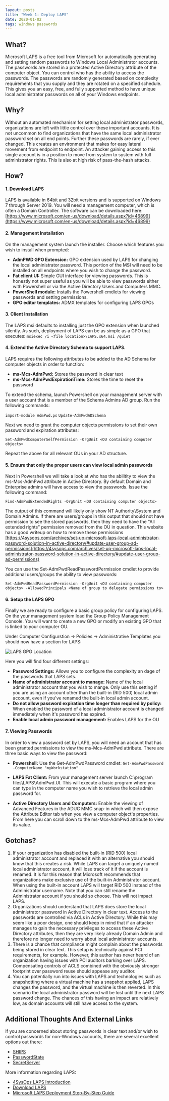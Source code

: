 ```yaml
---
layout: posts
title: "Week 1: Deploy LAPS"
date: 2020-01-02
tags: windows passwords
---
```


## What?

Microsoft LAPS is a free tool from Microsoft for automatically generating and setting random passwords
to Windows Local Administrator accounts. The passwords are stored in a protected Active Directory attribute
of the computer object. You can control who has the ability to access the passwords. The passwords are randomly generated based on complexity requirements that you supply and they are rotated on a specified schedule. 
This gives you an easy, free, and fully supported method to have unique local administrator passwords
on all of your Windows endpoints.

## Why?

Without an automated mechanism for setting local administrator passwords, organizations are left with little
control over these important accounts. It is not uncommon to find organizations that have the same local
administrator password set on all end points. Further these passwords are rarely, if ever changed. 
This creates an environment that makes for easy lateral movement from endpoint to endpoint. An attacker
gaining access to this single account is in a position to move from system to system with full administrator
rights. This is also at high risk of pass-the-hash attacks.

## How?

#### 1. Download LAPS  

LAPS is available in 64bit and 32bit versions and is supported on Windows 7 through Server 2019.  You will need a management computer, which is often a Domain Controller.  The software can be downloaded here: [https://www.microsoft.com/en-us/download/details.aspx?id=46899](https://www.microsoft.com/en-us/download/details.aspx?id=46899)

#### 2. Management Installation

On the management system launch the installer. Choose which features you wish to install when prompted:
* **AdmPWD GPO Extension:** GPO extension used by LAPS for changing the local administrator password. This portion of the MSI will need to be installed on all endpoints where you wish to change the password.
* **Fat client UI:** Simple GUI interface for viewing passwords. This is honestly not super useful as you will be able to view passwords either with Powershell or via the Active Directory Users and Computers MMC.
* **PowerShell module:** Installs the Powershell cmdlets for viewing passwords and setting permissions.
* **GPO editor templates:** ADMX templates for configuring LAPS GPOs

#### 3. Client Installation

The LAPS msi defaults to installing just the GPO extension when launched silently.  As such, deployment of LAPS can be as simple as a GPO that executes:
`msiexec /i <file location>\LAPS.x64.msi /quiet`

#### 4. Extend the Active Directory Schema to support LAPS.

LAPS requires the following attributes to be added to the AD Schema for computer objects in order to function:

* **ms-Mcs-AdmPwd:** Stores the password in clear text
* **ms-Mcs-AdmPwdExpirationTime:** Stores the time to reset the password

To extend the schema, launch Powershell on your management server with a user account that is a member of the Schema Admins AD group.  Run the following commands:

`import-module AdmPwd.ps`
`Update-AdmPwdADSchema`

Next we need to grant the computer objects permissions to set their own password and expiration attributes:

`Set-AdmPwdComputerSelfPermission -OrgUnit <OU containing computer objects>`

Repeat the above for all relevant OUs in your AD structure.

#### 5. Ensure that only the proper users can view local admin passwords

Next in Powershell we will take a look at who has the abilitity to view the ms-Mcs-AdmPwd attribute in Active Directory.  By default Domain and Enterprise admins will have access to view the passwords. Issue the following command:

`Find-AdmPwdExtendedRights -OrgUnit <OU containing computer objects>`

The output of this command will likely only show NT Authority\System and Domain Admins. If there are users/groups in this output that should not have permission to see the stored passwords, then they need to have the "All extended rights" permission removed from the OU in question. This website has a good writeup on how to remove these permissions [https://4sysops.com/archives/set-up-microsoft-laps-local-administrator-password-solution-in-active-directory/#update-user-group-ad-permissions](https://4sysops.com/archives/set-up-microsoft-laps-local-administrator-password-solution-in-active-directory/#update-user-group-ad-permissions)

You can use the Set-AdmPwdReadPasswordPermission cmdlet to provide additional users/groups the ability to view passwords:

`Set-AdmPwdReadPasswordPermission -OrgUnit <OU containing computer objects> -AllowedPrincipals <Name of group to delegate permissions to>`

#### 6. Setup the LAPS GPO

Finally we are ready to configure a basic group policy for configuring LAPS. On the your management system load the Group Policy Management Console. You will want to create a new GPO or modify an existing GPO that is linked to your computer OU.

Under Computer Configurstion -> Policies -> Administrative Templates you should now have a section for LAPS:

![LAPS GPO Location](https://securitycadence.github.io/imgs/2020-01-02/GPO-LAPS-1.png)

Here you will find four different settings:

* **Password Settings:** Allows you to configure the complexity an dage of the passwords that LAPS sets.
* **Name of administrator account to manage:** Name of the local administrator account that you wish to mange. Only use this setting if you are using an account other than the built-in (RID 500) local admin account, even if you've renamed the built-in local admin account.
* **Do not allow password expiration time longer than required by policy:** When enabled the password of a local administrator account is changed immediately when it's password has expired.
* **Enable local admin password management:** Enables LAPS for the OU

#### 7. Viewing Passwords

In order to view a password set by LAPS, you will need an account that has been granted permissions to view the ms-Mcs-AdmPwd attribute.  There are three basic ways to view the password:

* **Powershell:** Use the Get-AdmPwdPassword cmdlet:
`Get-AdmPwdPassword -ComputerName "myWorkstation"`

* **LAPS Fat Client:** From your management server launch C:\program files\LAPS\AdmPwd.UI.  This will execute a basic program where you can type in the computer name you wish to retrieve the local admin password for.

* **Active Directory Users and Computers:** Enable the viewing of Advanced Features in the ADUC MMC snap-in which will then expose the Attribute Editor tab when you view a computer object's properties. From here you can scroll down to the ms-Mcs-AdmPwd attribute to view its value.

## Gotchas?

1. If your organization has disabled the built-in (RID 500) local administrator account and replaced it with
an alternative you should know that this creates a risk. While LAPS can target a uniquely named local administrator
account, it will lose track of it if the account is renamed. It is for this reason that Microsoft recommends
that organizations make exclusive use of the built-in Administrator account. When using the built-in account LAPS
will target RID 500 instead of the Administrator username. Note that you can still rename the Administrator
account if you should so choose. This will not impact LAPS.  
2. Organizations should understand that LAPS does store the local administrator password in Active Directory in
clear text. Access to the passwords are controlled via ACLs in Active Directory. While this may seem like a
poor design, one should keep in mind that if an attacker manages to gain the necessary privileges to access these
Active Directory attributes, then they are very likely already Domain Admin and therefore no longer need to
worry about local administrator accounts.  
3. There is a chance that compliance might complain about the passwords being stored in clear text. This setup is
technically against PCI requirements, for example. However, this author has never heard of an organization
having issues with PCI auditors barking over LAPS. Compensating controls of ACLS combined with the obviously
stronger footprint over password reuse should appease any auditor.  
4. You can potentially run into issues with LAPS and technologies such as snapshotting where a virtual machine
has a snapshot applied, LAPS changes the password, and the virtual machine is then reverted. In this scenario the
local administrator password will be lost until the next LAPS password change. The chances of this having an
impact are relatively low, as domain accounts will still have access to the system.

## Additional Thoughts And External Links

If you are concerned about storing passwords in clear text and/or wish to control passwords for non-Windows
accounts, there are several excellent options out there:

* [SHIPS](https://www.trustedsec.com/tools/ships/)
* [PasswordState](https://www.clickstudios.com.au/)
* [SecretServer](https://www.thycotic.com)

More information regarding LAPS:  

* [4SysOps LAPS Introduction](https://4sysops.com/archives/introduction-to-microsoft-laps-local-administrator-password-solution/)
* [Download LAPS](https://www.microsoft.com/en-us/download/details.aspx?id=46899)
* [Microsoft LAPS Deployment Step-By-Step Guide](https://gallery.technet.microsoft.com/Step-by-Step-Deploy-Local-7c9ef772/file/150657/1/Step%20by%20Step%20Guide%20to%20Deploy%20Microsoft%20LAPS.pdf)

